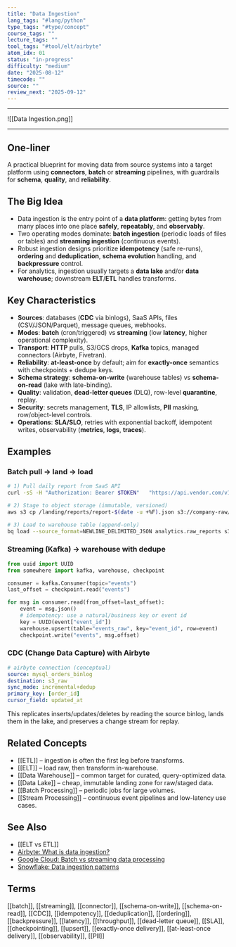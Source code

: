 ```yaml
---
title: "Data Ingestion"
lang_tags: "#lang/python"
type_tags: "#type/concept"
course_tags: ""
lecture_tags: ""
tool_tags: "#tool/elt/airbyte"
atom_idx: 01
status: "in-progress"
difficulty: "medium"
date: "2025-08-12"
timecode: ""
source: ""
review_next: "2025-09-12"
---
```


---

![[Data Ingestion.png]]

---
## **One-liner**
A practical blueprint for moving data from source systems into a target platform using **connectors**, **batch** or **streaming** pipelines, with guardrails for **schema**, **quality**, and **reliability**.

## The Big Idea
- Data ingestion is the entry point of a **data platform**: getting bytes from many places into one place **safely**, **repeatably**, and **observably**.
- Two operating modes dominate: **batch ingestion** (periodic loads of files or tables) and **streaming ingestion** (continuous events).
- Robust ingestion designs prioritize **idempotency** (safe re-runs), **ordering** and **deduplication**, **schema evolution** handling, and **backpressure** control.
- For analytics, ingestion usually targets a **data lake** and/or **data warehouse**; downstream **ELT**/**ETL** handles transforms.

## Key Characteristics
- **Sources**: databases (**CDC** via binlogs), SaaS APIs, files (CSV/JSON/Parquet), message queues, webhooks.
- **Modes**: **batch** (cron/triggered) vs **streaming** (low **latency**, higher operational complexity).
- **Transport**: **HTTP** pulls, S3/GCS drops, **Kafka** topics, managed connectors (Airbyte, Fivetran).
- **Reliability**: **at-least-once** by default; aim for **exactly-once** semantics with checkpoints + dedupe keys.
- **Schema strategy**: **schema-on-write** (warehouse tables) vs **schema-on-read** (lake with late-binding).
- **Quality**: validation, **dead-letter queues** (DLQ), row-level **quarantine**, replay.
- **Security**: secrets management, **TLS**, IP allowlists, **PII** masking, row/object-level controls.
- **Operations**: **SLA/SLO**, retries with exponential backoff, idempotent writes, observability (**metrics**, **logs**, **traces**).

## Examples

### Batch pull → land → load
```bash
# 1) Pull daily report from SaaS API
curl -sS -H "Authorization: Bearer $TOKEN"   "https://api.vendor.com/v1/report?date=$(date -u +%F)"   -o /landing/reports/report-$(date -u +%F).json

# 2) Stage to object storage (immutable, versioned)
aws s3 cp /landing/reports/report-$(date -u +%F).json s3://company-raw/reports/

# 3) Load to warehouse table (append-only)
bq load --source_format=NEWLINE_DELIMITED_JSON analytics.raw_reports s3://company-raw/reports/report-*.json
```

### Streaming (Kafka) → warehouse with dedupe
```python
from uuid import UUID
from somewhere import kafka, warehouse, checkpoint

consumer = kafka.Consumer(topic="events")
last_offset = checkpoint.read("events")

for msg in consumer.read(from_offset=last_offset):
    event = msg.json()
    # idempotency: use a natural/business key or event id
    key = UUID(event["event_id"])
    warehouse.upsert(table="events_raw", key="event_id", row=event)
    checkpoint.write("events", msg.offset)
```

### CDC (Change Data Capture) with Airbyte
```yaml
# airbyte connection (conceptual)
source: mysql_orders_binlog
destination: s3_raw
sync_mode: incremental+dedup
primary_key: [order_id]
cursor_field: updated_at
```
This replicates inserts/updates/deletes by reading the source binlog, lands them in the lake, and preserves a change stream for replay.

## Related Concepts
- [[ETL]] – ingestion is often the first leg before transforms.
- [[ELT]] – load raw, then transform in-warehouse.
- [[Data Warehouse]] – common target for curated, query-optimized data.
- [[Data Lake]] – cheap, immutable landing zone for raw/staged data.
- [[Batch Processing]] – periodic jobs for large volumes.
- [[Stream Processing]] – continuous event pipelines and low-latency use cases.

## See Also
- [[ELT vs ETL]]
- [Airbyte: What is data ingestion?](https://airbyte.com/learn/what-is-data-ingestion)
- [Google Cloud: Batch vs streaming data processing](https://cloud.google.com/architecture/batch-vs-streaming-data) 
- [Snowflake: Data ingestion patterns](https://docs.snowflake.com/en/user-guide/data-load-overview)

## Terms
[[batch]], [[streaming]], [[connector]], [[schema-on-write]], [[schema-on-read]], [[CDC]], [[idempotency]], [[deduplication]], [[ordering]], [[backpressure]], [[latency]], [[throughput]], [[dead-letter queue]], [[SLA]], [[checkpointing]], [[upsert]], [[exactly-once delivery]], [[at-least-once delivery]], [[observability]], [[PII]]
